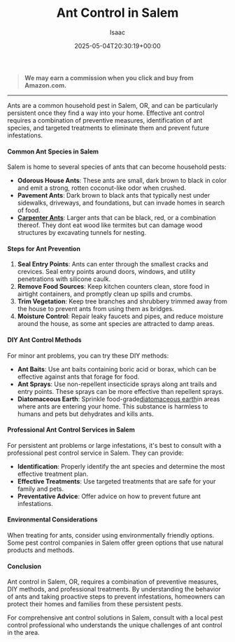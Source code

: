 ﻿---
author: Isaac
layout: post
title: Ant Control in Salem
date: '2025-05-04T20:30:19+00:00'
categories:
- Ants
- Guide
- Salem
tags: []
slug: /ant-control-in-salem/
lastmod: 2025-05-07T12:21:23+03:00
---
> **We may earn a commission when you click and buy from Amazon.com.**
>

---
Ants are a common household pest in Salem, OR, and can be particularly persistent once they find a way into your home. Effective ant control requires a combination of preventive measures, identification of ant species, and targeted treatments to eliminate them and prevent future infestations.
#### Common Ant Species in Salem
Salem is home to several species of ants that can become household pests:
- **Odorous House Ants**: These ants are small, dark brown to black in color and emit a strong, rotten coconut-like odor when crushed.
- **Pavement Ants**: Dark brown to black ants that typically nest under sidewalks, driveways, and foundations, but can invade homes in search of food.
- [**Carpenter Ants**](https://pestpolicy.com/what-attracts-carpenter-ants-in-a-home/): Larger ants that can be black, red, or a combination thereof. They dont eat wood like termites but can damage wood structures by excavating tunnels for nesting.
#### Steps for Ant Prevention
1. **Seal Entry Points**: Ants can enter through the smallest cracks and crevices. Seal entry points around doors, windows, and utility penetrations with silicone caulk.
2. **Remove Food Sources**: Keep kitchen counters clean, store food in airtight containers, and promptly clean up spills and crumbs.
3. **Trim Vegetation**: Keep tree branches and shrubbery trimmed away from the house to prevent ants from using them as bridges.
4. **Moisture Control**: Repair leaky faucets and pipes, and reduce moisture around the house, as some ant species are attracted to damp areas.
#### DIY Ant Control Methods
For minor ant problems, you can try these DIY methods:
- **Ant Baits**: Use ant baits containing boric acid or borax, which can be effective against ants that forage for food.
- **Ant Sprays**: Use non-repellent insecticide sprays along ant trails and entry points. These sprays can be more effective than repellent sprays.
- **Diatomaceous Earth**: Sprinkle food-grade[diatomaceous earth](https://pestpolicy.com/diatomaceous-earth/)in areas where ants are entering your home. This substance is harmless to humans and pets but dehydrates and kills ants.
#### Professional Ant Control Services in Salem
For persistent ant problems or large infestations, it's best to consult with a professional pest control service in Salem. They can provide:
- **Identification**: Properly identify the ant species and determine the most effective treatment plan.
- **Effective Treatments**: Use targeted treatments that are safe for your family and pets.
- **Preventative Advice**: Offer advice on how to prevent future ant infestations.
#### Environmental Considerations
When treating for ants, consider using environmentally friendly options. Some pest control companies in Salem offer green options that use natural products and methods.
#### Conclusion
Ant control in Salem, OR, requires a combination of preventive measures, DIY methods, and professional treatments. By understanding the behavior of ants and taking proactive steps to prevent infestations, homeowners can protect their homes and families from these persistent pests.

For comprehensive ant control solutions in Salem, consult with a local pest control professional who understands the unique challenges of ant control in the area.
